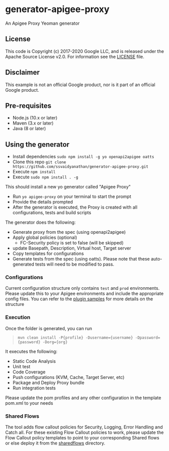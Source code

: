# generator-apigee-proxy
An Apigee Proxy Yeoman generator

## License

This code is Copyright (c) 2017-2020 Google LLC, and is released under the
Apache Source License v2.0. For information see the [LICENSE](LICENSE) file.

## Disclaimer

This example is not an official Google product, nor is it part of an official Google product.

## Pre-requisites

- Node.js (10.x or later)
- Maven (3.x or later)
- Java (8 or later)

## Using the generator

- Install dependencies `sudo npm install -g yo openapi2apigee oatts`
- Clone this repo `git clone https://github.com/ssvaidyanathan/generator-apigee-proxy.git`
- Execute `npm install`
- Execute `sudo npm install . -g`

This should install a new yo generator called "Apigee Proxy"

- Run `yo apigee-proxy` on your terminal to start the prompt
- Provide the details prompted
- After the generator is executed, the Proxy is created with all configurations, tests and build scripts

The generator does the following:
- Generate proxy from the spec (using openapi2apigee)
- Apply global policies (optional)
	- FC-Security policy is set to false (will be skipped)
- update Basepath, Description, Virtual host, Target server
- Copy templates for configurations
- Generate tests from the spec (using oatts). Please note that these auto-generated tests will need to be modified to pass.

### Configurations

Current configuration structure only contains `test` and `prod` environments. Please update this to your Apigee environments and include the appropriate config files. You can refer to the [plugin samples](https://github.com/apigee/apigee-config-maven-plugin/tree/master/samples/EdgeConfig/resources) for more details on the structure

### Execution

Once the folder is generated, you can run 
>`mvn clean install -P{profile} -Dusername={username} -Dpassword={password} -Dorg={org}` 
	
It executes the following: 
- Static Code Analysis
- Unit test
- Code Coverage
- Push configurations (KVM, Cache, Target Server, etc)
- Package and Deploy Proxy bundle
- Run integration tests

Please update the pom profiles and any other configuration in the template pom.xml to your needs

### Shared Flows

The tool adds flow callout policies for Security, Logging, Error Handling and Catch all. For these existing Flow Callout policies to work, please update the Flow Callout policy templates to point to your corresponding Shared flows or else deploy it from the [sharedflows](./sharedflows) directory.


